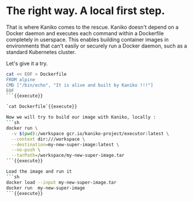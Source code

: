 # The right way. A local first step.

That is where Kaniko comes to the rescue.
Kaniko doesn't depend on a Docker daemon and executes each command within a Dockerfile completely in userspace. This enables building container images in environments that can't easily or securely run a Docker daemon, such as a standard Kubernetes cluster.

Let's give it a try.

```sh
cat << EOF > Dockerfile
FROM alpine
CMD ["/bin/echo", "It is alive and built by Kaniko !!!"]
EOF
```{{execute}}

`cat Dockerfile`{{execute}}

Now we will try to build our image with Kaniko, locally :
```sh
docker run \
  -v $(pwd):/workspace gcr.io/kaniko-project/executor:latest \
  --context dir:///workspace \
  --destination=my-new-super-image:latest \
  --no-push \
  --tarPath=/workspace/my-new-super-image.tar
```{{execute}}

Load the image and run it
```sh
docker load --input my-new-super-image.tar
docker run  my-new-super-image
```{{execute}}
